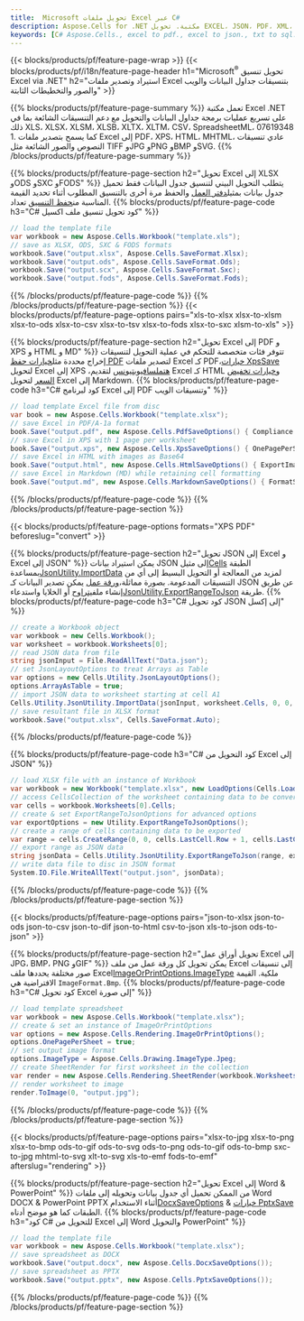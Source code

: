 ```yaml
---
title:  Microsoft تحويل ملفات Excel عبر C#
description: Aspose.Cells for .NET مكتبة. تحويل EXCEL، JSON، PDF، XML، HTML، TXT، TSV، CSV، SQL، JPG، PNG والمزيد من التنسيقات مع بضعة أسطر فقط من الكود C#.
keywords: [C# Aspose.Cells., excel to pdf., excel to json., txt to sql., csv to json., json to pdf., xml to excel and Convert files between various formats in C#]
---
```

{{< blocks/products/pf/feature-page-wrap >}}
{{< blocks/products/pf/i18n/feature-page-header h1="Microsoft<sup>&reg;</sup> تحويل تنسيق Excel via .NET" h2="استيراد وتصدير ملفات Excel بتنسيقات جداول البيانات والويب والصور والتخطيطات الثابتة" >}}

{{% blocks/products/pf/feature-page-summary %}}
تعمل مكتبة Excel .NET على تسريع عمليات برمجة جداول البيانات والتحويل مع دعم التنسيقات الشائعة بما في ذلك XLS، XLSX، XLSM، XLSB، XLTX، XLTM، CSV، SpreadsheetML، 07619348 1. كما يسمح بتصدير ملفات Excel إلى PDF، XPS، HTML، MHTML، عادي تنسيقات النصوص والصور الشائعة مثل TIFF وJPG وPNG وBMP وSVG.
{{% /blocks/products/pf/feature-page-summary %}}

{{% blocks/products/pf/feature-page-section h2="تحويل Excel إلى XLSX وODS وSXC وFODS" %}}
 يتطلب التحويل البيني لتنسيق جدول البيانات فقط تحميل جدول بيانات بمثيل[دفتر العمل](https://reference.aspose.com/cells/net/aspose.cells/workbook) والحفظ مرة أخرى بالتنسيق المطلوب أثناء تحديد القيمة المناسبة من[حفظ التنسيق](https://reference.aspose.com/cells/net/aspose.cells/saveformat) تعداد.
{{% blocks/products/pf/feature-page-code h3="C# كود تحويل تنسيق ملف اكسيل" %}}

```cs
// load the template file
var workbook = new Aspose.Cells.Workbook("template.xls");
// save as XLSX, ODS, SXC & FODS formats
workbook.Save("output.xlsx", Aspose.Cells.SaveFormat.Xlsx);
workbook.Save("output.ods", Aspose.Cells.SaveFormat.Ods);
workbook.Save("output.scx", Aspose.Cells.SaveFormat.Sxc);
workbook.Save("output.fods", Aspose.Cells.SaveFormat.Fods);
```
{{% /blocks/products/pf/feature-page-code %}}
{{% /blocks/products/pf/feature-page-section %}}
{{< blocks/products/pf/feature-page-options pairs="xls-to-xlsx xlsx-to-xlsm xlsx-to-ods xlsx-to-csv xlsx-to-tsv xlsx-to-fods xlsx-to-sxc xlsm-to-xls" >}}


{{% blocks/products/pf/feature-page-section h2="تحويل Excel إلى PDF و XPS و HTML و MD" %}}
 تتوفر فئات متخصصة للتحكم في عملية التحويل لتنسيقات إخراج محددة مثل[خيارات حفظ PDF](https://reference.aspose.com/cells/net/aspose.cells/pdfsaveoptions) لتصدير ملفات Excel كـ PDF،[خيارات XpsSave](https://reference.aspose.com/cells/net/aspose.cells/xpssaveoptions) لتحويل Excel إلى XPS ،[هتملسافيوبتيونس](https://reference.aspose.com/cells/net/aspose.cells/htmlsaveoptions) لتقديم Excel كـ HTML و[خيارات تخفيض السعر](https://reference.aspose.com/cells/net/aspose.cells/markdownsaveoptions) لتحويل Excel إلى Markdown.
{{% blocks/products/pf/feature-page-code h3="C# كود لبرنامج Excel إلى PDF وتنسيقات الويب" %}}

```cs
// load template Excel file from disc
var book = new Aspose.Cells.Workbook("template.xlsx");
// save Excel in PDF/A-1a format
book.Save("output.pdf", new Aspose.Cells.PdfSaveOptions() { Compliance = PdfComplianceVersion.PdfA1a });
// save Excel in XPS with 1 page per worksheet
book.Save("output.xps", new Aspose.Cells.XpsSaveOptions() { OnePagePerSheet = true });
// save Excel in HTML with images as Base64
book.Save("output.html", new Aspose.Cells.HtmlSaveOptions() { ExportImagesAsBase64 = true });
// save Excel in Markdown (MD) while retaining cell formatting
book.Save("output.md", new Aspose.Cells.MarkdownSaveOptions() { FormatStrategy = Cells.CellValueFormatStrategy.CellStyle });
```
{{% /blocks/products/pf/feature-page-code %}}
{{% /blocks/products/pf/feature-page-section %}}

{{< blocks/products/pf/feature-page-options formats="XPS PDF" beforeslug="convert" >}}

{{% blocks/products/pf/feature-page-section h2="تحويل JSON إلى Excel و Excel إلى JSON" %}}
 يمكن استيراد بيانات JSON إلى مثيل[Cells](https://reference.aspose.com/cells/net/aspose.cells/cells) الطبقة بمساعدة[JsonUtility.ImportData](https://reference.aspose.com/cells/net/aspose.cells.utility/jsonutility/methods/importdata) لمزيد من المعالجة أو التحويل البسيط إلى أي من التنسيقات المدعومة. بصورة مماثلة،[ورقة عمل](https://reference.aspose.com/cells/net/aspose.cells/worksheet) يمكن تصدير البيانات كـ JSON عن طريق إنشاء ملف[يتراوح](https://reference.aspose.com/cells/net/aspose.cells/range) أو الخلايا واستدعاء[JsonUtility.ExportRangeToJson](https://reference.aspose.com/cells/net/aspose.cells.utility/jsonutility/methods/exportrangetojson) طريقة.
{{% blocks/products/pf/feature-page-code h3="C# كود تحويل JSON إلى إكسل" %}}
```cs
// create a Workbook object
var workbook = new Cells.Workbook();
var worksheet = workbook.Worksheets[0];
// read JSON data from file
string jsonInput = File.ReadAllText("Data.json");
// set JsonLayoutOptions to treat Arrays as Table
var options = new Cells.Utility.JsonLayoutOptions();
options.ArrayAsTable = true;
// import JSON data to worksheet starting at cell A1
Cells.Utility.JsonUtility.ImportData(jsonInput, worksheet.Cells, 0, 0, options);
// save resultant file in XLSX format
workbook.Save("output.xlsx", Cells.SaveFormat.Auto); 
```
{{% /blocks/products/pf/feature-page-code %}}

{{% blocks/products/pf/feature-page-code h3="C# كود التحويل من Excel إلى JSON" %}}
```cs
// load XLSX file with an instance of Workbook
var workbook = new Workbook("template.xlsx", new LoadOptions(Cells.LoadFormat.Auto));
// access CellsCollection of the worksheet containing data to be converted
var cells = workbook.Worksheets[0].Cells;
// create & set ExportRangeToJsonOptions for advanced options
var exportOptions = new Utility.ExportRangeToJsonOptions();
// create a range of cells containing data to be exported
var range = cells.CreateRange(0, 0, cells.LastCell.Row + 1, cells.LastCell.Column + 1);
// export range as JSON data
string jsonData = Cells.Utility.JsonUtility.ExportRangeToJson(range, exportOptions);
// write data file to disc in JSON format
System.IO.File.WriteAllText("output.json", jsonData); 
```
{{% /blocks/products/pf/feature-page-code %}}
{{% /blocks/products/pf/feature-page-section %}}

{{< blocks/products/pf/feature-page-options pairs="json-to-xlsx json-to-ods json-to-csv json-to-dif json-to-html csv-to-json xls-to-json ods-to-json" >}}

{{% blocks/products/pf/feature-page-section h2="تحويل أوراق عمل Excel إلى JPG، BMP، PNG وGIF" %}}
 يمكن تحويل كل ورقة عمل من ملف Excel إلى تنسيقات صور مختلفة يحددها ملف Excel[ImageOrPrintOptions.ImageType](https://reference.aspose.com/cells/net/aspose.cells.rendering/imageorprintoptions/properties/imagetype) ملكية. القيمة الافتراضية هي `ImageFormat.Bmp`.
{{% blocks/products/pf/feature-page-code h3="C# كود تحويل Excel إلى صورة" %}}
```cs
// load template spreadsheet
var workbook = new Aspose.Cells.Workbook("template.xlsx");
// create & set an instance of ImageOrPrintOptions
var options = new Aspose.Cells.Rendering.ImageOrPrintOptions();
options.OnePagePerSheet = true;
// set output image format
options.ImageType = Aspose.Cells.Drawing.ImageType.Jpeg;
// create SheetRender for first worksheet in the collection
var render = new Aspose.Cells.Rendering.SheetRender(workbook.Worksheets[0], options);
// render worksheet to image
render.ToImage(0, "output.jpg");
```
{{% /blocks/products/pf/feature-page-code %}}
{{% /blocks/products/pf/feature-page-section %}}

{{< blocks/products/pf/feature-page-options pairs="xlsx-to-jpg xlsx-to-png xlsx-to-bmp ods-to-gif ods-to-svg ods-to-png ods-to-gif ods-to-bmp sxc-to-jpg mhtml-to-svg xlt-to-svg xls-to-emf fods-to-emf" afterslug="rendering" >}}

{{% blocks/products/pf/feature-page-section h2="تحويل Excel إلى Word & PowerPoint" %}}
من الممكن تحميل أي جدول بيانات وتحويله إلى ملفات Word DOCX & PowerPoint PPTX أثناء الاستخدام[DocxSaveOptions](https://reference.aspose.com/cells/net/aspose.cells/docxsaveoptions) & [خيارات PptxSave](https://reference.aspose.com/cells/net/aspose.cells/pptxsaveoptions) الطبقات كما هو موضح أدناه.
{{% blocks/products/pf/feature-page-code h3="كود C# للتحويل من Excel إلى Word والتحويل PowerPoint" %}}
```cs
// load the template file
var workbook = new Aspose.Cells.Workbook("template.xlsx");
// save spreadsheet as DOCX
workbook.Save("output.docx", new Aspose.Cells.DocxSaveOptions());
// save spreadsheet as PPTX
workbook.Save("output.pptx", new Aspose.Cells.PptxSaveOptions());
```
{{% /blocks/products/pf/feature-page-code %}}
{{% /blocks/products/pf/feature-page-section %}}
